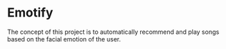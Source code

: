 # Emotify
The concept of this project is to automatically recommend and play songs based on the facial emotion of the user.
